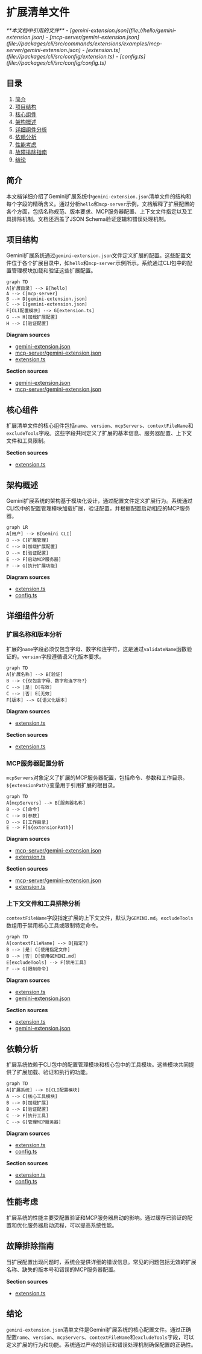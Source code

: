 # 扩展清单文件

<cite>
**本文档中引用的文件**  
- [gemini-extension.json](file://hello/gemini-extension.json)
- [mcp-server/gemini-extension.json](file://packages/cli/src/commands/extensions/examples/mcp-server/gemini-extension.json)
- [extension.ts](file://packages/cli/src/config/extension.ts)
- [config.ts](file://packages/cli/src/config/config.ts)
</cite>

## 目录
1. [简介](#简介)
2. [项目结构](#项目结构)
3. [核心组件](#核心组件)
4. [架构概述](#架构概述)
5. [详细组件分析](#详细组件分析)
6. [依赖分析](#依赖分析)
7. [性能考虑](#性能考虑)
8. [故障排除指南](#故障排除指南)
9. [结论](#结论)

## 简介
本文档详细介绍了Gemini扩展系统中`gemini-extension.json`清单文件的结构和每个字段的精确含义。通过分析`hello`和`mcp-server`示例，文档解释了扩展配置的各个方面，包括名称规范、版本要求、MCP服务器配置、上下文文件指定以及工具排除机制。文档还涵盖了JSON Schema验证逻辑和错误处理机制。

## 项目结构
Gemini扩展系统通过`gemini-extension.json`文件定义扩展的配置。这些配置文件位于各个扩展目录中，如`hello`和`mcp-server`示例所示。系统通过CLI包中的配置管理模块加载和验证这些扩展配置。

```mermaid
graph TD
A[扩展目录] --> B[hello]
A --> C[mcp-server]
B --> D[gemini-extension.json]
C --> E[gemini-extension.json]
F[CLI配置模块] --> G[extension.ts]
G --> H[加载扩展配置]
H --> I[验证配置]
```

**Diagram sources**
- [gemini-extension.json](file://hello/gemini-extension.json)
- [mcp-server/gemini-extension.json](file://packages/cli/src/commands/extensions/examples/mcp-server/gemini-extension.json)
- [extension.ts](file://packages/cli/src/config/extension.ts)

**Section sources**
- [gemini-extension.json](file://hello/gemini-extension.json)
- [mcp-server/gemini-extension.json](file://packages/cli/src/commands/extensions/examples/mcp-server/gemini-extension.json)

## 核心组件
扩展清单文件的核心组件包括`name`、`version`、`mcpServers`、`contextFileName`和`excludeTools`字段。这些字段共同定义了扩展的基本信息、服务器配置、上下文文件和工具限制。

**Section sources**
- [extension.ts](file://packages/cli/src/config/extension.ts#L57-L62)

## 架构概述
Gemini扩展系统的架构基于模块化设计，通过配置文件定义扩展行为。系统通过CLI包中的配置管理模块加载扩展，验证配置，并根据配置启动相应的MCP服务器。

```mermaid
graph LR
A[用户] --> B[Gemini CLI]
B --> C[扩展管理]
C --> D[加载扩展配置]
D --> E[验证配置]
E --> F[启动MCP服务器]
F --> G[执行扩展功能]
```

**Diagram sources**
- [extension.ts](file://packages/cli/src/config/extension.ts)
- [config.ts](file://packages/cli/src/config/config.ts)

## 详细组件分析

### 扩展名称和版本分析
扩展的`name`字段必须仅包含字母、数字和连字符，这是通过`validateName`函数验证的。`version`字段遵循语义化版本要求。

```mermaid
graph TD
A[扩展名称] --> B[验证]
B --> C{仅包含字母、数字和连字符?}
C --> |是| D[有效]
C --> |否| E[无效]
F[版本] --> G[语义化版本]
```

**Diagram sources**
- [extension.ts](file://packages/cli/src/config/extension.ts#L760-L765)

**Section sources**
- [extension.ts](file://packages/cli/src/config/extension.ts#L760-L765)

### MCP服务器配置分析
`mcpServers`对象定义了扩展的MCP服务器配置，包括命令、参数和工作目录。`${extensionPath}`变量用于引用扩展的根目录。

```mermaid
graph TD
A[mcpServers] --> B[服务器名称]
B --> C[命令]
C --> D[参数]
D --> E[工作目录]
E --> F[${extensionPath}]
```

**Diagram sources**
- [mcp-server/gemini-extension.json](file://packages/cli/src/commands/extensions/examples/mcp-server/gemini-extension.json)
- [extension.ts](file://packages/cli/src/config/extension.ts#L286-L294)

**Section sources**
- [mcp-server/gemini-extension.json](file://packages/cli/src/commands/extensions/examples/mcp-server/gemini-extension.json)
- [extension.ts](file://packages/cli/src/config/extension.ts#L286-L294)

### 上下文文件和工具排除分析
`contextFileName`字段指定扩展的上下文文件，默认为`GEMINI.md`。`excludeTools`数组用于禁用核心工具或限制特定命令。

```mermaid
graph TD
A[contextFileName] --> B{指定?}
B --> |是| C[使用指定文件]
B --> |否| D[使用GEMINI.md]
E[excludeTools] --> F[禁用工具]
F --> G[限制命令]
```

**Diagram sources**
- [extension.ts](file://packages/cli/src/config/extension.ts#L380-L389)
- [gemini-extension.json](file://hello/gemini-extension.json)

**Section sources**
- [extension.ts](file://packages/cli/src/config/extension.ts#L380-L389)
- [gemini-extension.json](file://hello/gemini-extension.json)

## 依赖分析
扩展系统依赖于CLI包中的配置管理模块和核心包中的工具模块。这些模块共同提供了扩展加载、验证和执行的功能。

```mermaid
graph TD
A[扩展系统] --> B[CLI配置模块]
A --> C[核心工具模块]
B --> D[加载扩展]
B --> E[验证配置]
C --> F[执行工具]
C --> G[管理MCP服务器]
```

**Diagram sources**
- [extension.ts](file://packages/cli/src/config/extension.ts)
- [config.ts](file://packages/cli/src/config/config.ts)

**Section sources**
- [extension.ts](file://packages/cli/src/config/extension.ts)
- [config.ts](file://packages/cli/src/config/config.ts)

## 性能考虑
扩展系统的性能主要受配置验证和MCP服务器启动的影响。通过缓存已验证的配置和优化服务器启动流程，可以提高系统性能。

## 故障排除指南
当扩展配置出现问题时，系统会提供详细的错误信息。常见的问题包括无效的扩展名称、缺失的版本号和错误的MCP服务器配置。

**Section sources**
- [extension.ts](file://packages/cli/src/config/extension.ts#L740-L755)

## 结论
`gemini-extension.json`清单文件是Gemini扩展系统的核心配置文件。通过正确配置`name`、`version`、`mcpServers`、`contextFileName`和`excludeTools`字段，可以定义扩展的行为和功能。系统通过严格的验证和错误处理机制确保配置的正确性。